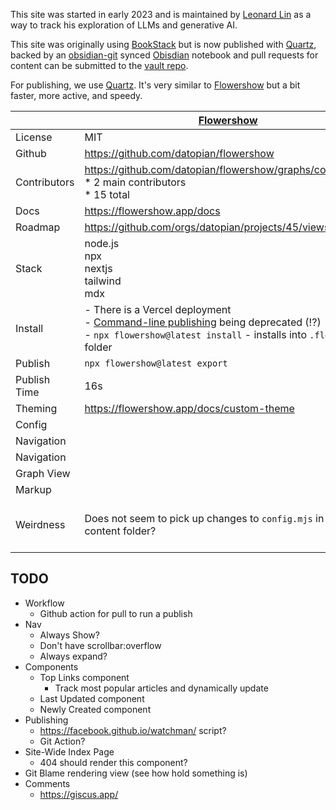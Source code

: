 This site was started in early 2023 and is maintained by [Leonard Lin](https://leonardlin.com/)  as a way to track his exploration of LLMs and generative AI.

This site was originally using [BookStack](https://www.bookstackapp.com/) but is now published with [Quartz](https://quartz.jzhao.xyz/), backed by an [obsidian-git](https://github.com/denolehov/obsidian-git) synced [Obisdian](https://obsidian.md/) notebook and pull requests for content can be submitted to the [vault repo](https://github.com/AUGMXNT/llm-tracker.info-vault/).

For publishing, we use [Quartz](https://quartz.jzhao.xyz/). It's very similar to [Flowershow](https://flowershow.app/) but a bit faster, more active, and speedy.

|  | [Flowershow](https://flowershow.app) | [Quartz](https://quartz.jzhao.xyz/) |
| ---- | ---- | ---- |
| License | MIT | MIT |
| Github | https://github.com/datopian/flowershow | https://github.com/jackyzha0/quartz |
| Contributors | https://github.com/datopian/flowershow/graphs/contributors<br>* 2 main contributors<br>* 15 total | https://github.com/jackyzha0/quartz/graphs/contributors<br>* 1 main contributor<br>* 100 contributors (most 1 commit) |
| Docs | https://flowershow.app/docs | https://quartz.jzhao.xyz/ |
| Roadmap | https://github.com/orgs/datopian/projects/45/views/5 |  |
| Stack | node.js<br>npx<br>nextjs<br>tailwind<br>mdx | node.js<br>npx<br>preact |
| Install | - There is a Vercel deployment<br>- [Command-line publishing](https://flowershow.app/docs/publish-tutorial) being deprecated (!?)<br>- `npx flowershow@latest install` -  installs into `.flowershow` folder | - https://quartz.jzhao.xyz/#-get-started<br>- Clone or fork repo |
| Publish | `npx flowershow@latest export` | `npx quartz build` |
| Publish Time | 16s | 2.6s |
| Theming | https://flowershow.app/docs/custom-theme | https://quartz.jzhao.xyz/layout |
| Config |  |  |
| Navigation |  |  |
| Navigation |  |  |
| Graph View |  |  |
| Markup |  |  |
| Weirdness | Does not seem to pick up changes to `config.mjs` in the content folder? | When generating, the `public` folder, although it has the same inode appears empty when directly mounted in docker (for Caddy). This can be worked around by mounting the parent folder |

## TODO
* Workflow
	* Github action for pull to run a publish
* Nav
	* Always Show?
	* Don't have scrollbar:overflow
	* Always expand?
* Components
	* Top Links component
		* Track most popular articles and dynamically update
	* Last Updated component
	* Newly Created component
* Publishing
	* https://facebook.github.io/watchman/ script?
	* Git Action?
* Site-Wide Index Page
	* 404 should render this component?
* Git Blame rendering view (see how hold something is)
* Comments
	* https://giscus.app/
